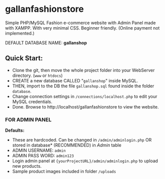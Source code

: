 # gallanfashionstore

Simple PHP/MySQL Fashion e-commerce website with Admin Panel made with XAMPP. With very minimal CSS. Beginner friendly. (Online payment not implemented.)

DEFAULT DATABASE NAME: **gallanshop**

## Quick Start:

-   Clone the git, then move the whole project folder into your WebServer directory. (`www` or `htdocs`)
-   CREATE a new database CALLED "`gallanshop`" inside MySQL.
-   THEN, import to the DB the file `gallanshop.sql` found inside the folder `database`.
-   Change connection settings in `/connections/localhost.php` to edit your MySQL credentials.
-   Done. Browse to http://localhost/gallanfashionstore to view the website.

### FOR ADMIN PANEL

**Defaults:**

-   These are hardcoded. Can be changed in `/admin/adminlogin.php` OR stored in database* (RECOMMENDED) in _Admin_ table
-   ADMIN USERNAME: `admin`
-   ADMIN PASS WORD: `admin123`
-   Login admin panel at `{yourProjectURL}/admin/adminlogin.php` to upload new products.
-   Sample product images included in folder `/uploads`
